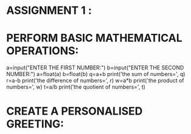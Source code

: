 # ASSIGNMENT 1 :
# PERFORM BASIC MATHEMATICAL OPERATIONS:


a=input("ENTER THE FIRST NUMBER:")
b=input("ENTER THE SECOND NUMBER:")
a=float(a)
b=float(b)
q=a+b
print('the sum of numbers=', q)
r=a-b
print('the difference of numbers=', r)
w=a*b
print('the product of numbers=', w)
t=a/b
print('the quotient of numbers=', t)

# CREATE A PERSONALISED GREETING:


